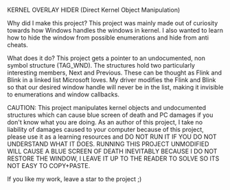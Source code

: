 KERNEL OVERLAY HIDER (Direct Kernel Object Manipulation)

Why did I make this project?
This project was mainly made out of curiosity towards how Windows handles the windows in kernel.
I also wanted to learn how to hide the window from possible enumerations and hide from anti cheats.

What does it do?
This project gets a pointer to an undocumented, non symbol structure (TAG_WND).
The structures hold two particularly interesting members, Next and Previous. These can be thought as Flink and Blink in a linked list Microsoft loves.
My driver modifies the Flink and Blink so that our desired window handle will never be in the list, making it invisible to enumerations and window callbacks.

CAUTION:
This project manipulates kernel objects and undocumented structures which can cause blue screen of death and PC damages if you don't know what you are doing.
As an author of this project, I take no liability of damages caused to your computer because of this project, please use it as a learning resources and DO NOT RUN IT IF YOU DO NOT UNDERSTAND WHAT IT DOES.
RUNNING THIS PROJECT UNMODIFIED WILL CAUSE A BLUE SCREEN OF DEATH INEVITABLY BECAUSE I DO NOT RESTORE THE WINDOW, I LEAVE IT UP TO THE READER TO SOLVE SO ITS NOT EASY TO COPY+PASTE.

If you like my work, leave a star to the project ;)
